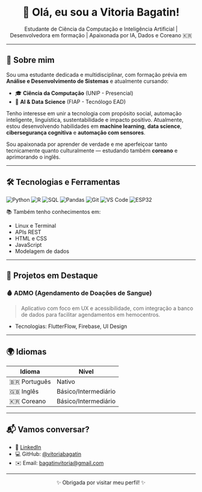 <h1 align="center">👋 Olá, eu sou a Vitoria Bagatin!</h1>

<p align="center">
  Estudante de Ciência da Computação e Inteligência Artificial | Desenvolvedora em formação | Apaixonada por IA, Dados e Coreano 🇰🇷
</p>

---

## 🧠 Sobre mim

Sou uma estudante dedicada e multidisciplinar, com formação prévia em **Análise e Desenvolvimento de Sistemas** e atualmente cursando:

- 🎓 **Ciência da Computação** (UNIP - Presencial)
- 🤖 **AI & Data Science** (FIAP - Tecnólogo EAD)

Tenho interesse em unir a tecnologia com propósito social, automação inteligente, linguística, sustentabilidade e impacto positivo. Atualmente, estou desenvolvendo habilidades em **machine learning**, **data science**, **cibersegurança cognitiva** e **automação com sensores**.

Sou apaixonada por aprender de verdade e me aperfeiçoar tanto tecnicamente quanto culturalmente — estudando também **coreano** e aprimorando o inglês.

---

## 🛠️ Tecnologias e Ferramentas

![Python](https://img.shields.io/badge/-Python-333?style=flat&logo=python)
![R](https://img.shields.io/badge/-R-276DC3?style=flat&logo=r)
![SQL](https://img.shields.io/badge/-SQL-4479A1?style=flat&logo=postgresql)
![Pandas](https://img.shields.io/badge/-Pandas-150458?style=flat&logo=pandas)
![Git](https://img.shields.io/badge/-Git-F05032?style=flat&logo=git)
![VS Code](https://img.shields.io/badge/-VS%20Code-007ACC?style=flat&logo=visual-studio-code)
![ESP32](https://img.shields.io/badge/-ESP32-3C3C3C?style=flat&logo=esphome)

📚 Também tenho conhecimentos em:
- Linux e Terminal
- APIs REST
- HTML e CSS
- JavaScript
- Modelagem de dados


---

## 📂 Projetos em Destaque

### 🩸 ADMO (Agendamento de Doações de Sangue)
> Aplicativo com foco em UX e acessibilidade, com integração a banco de dados para facilitar agendamentos em hemocentros.

- Tecnologias: FlutterFlow, Firebase, UI Design


---

## 🌍 Idiomas

| Idioma    | Nível               |
|-----------|---------------------|
| 🇧🇷 Português | Nativo             |
| 🇬🇧 Inglês    | Básico/Intermediário |
| 🇰🇷 Coreano   | Básico/Intermediário |

---

## 📬 Vamos conversar?

- 💼 [LinkedIn](https://www.linkedin.com/in/vitoria-bagatin-31ba88266)  
- 💻 GitHub: [@vitoriabagatin](https://github.com/seuusuario)  
- ✉️ Email: bagatinvitoria@gmail.com  

---

<p align="center">✨ Obrigada por visitar meu perfil! ✨</p>
